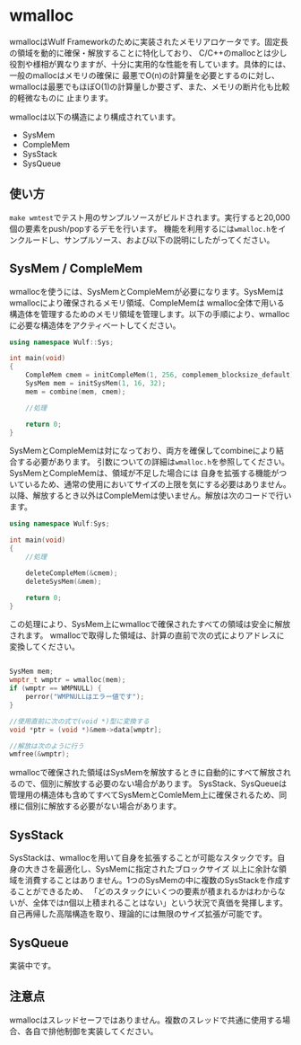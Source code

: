 # wmalloc

wmallocはWulf Frameworkのために実装されたメモリアロケータです。固定長の領域を動的に確保・解放することに特化しており、
C/C++のmallocとは少し役割や様相が異なりますが、十分に実用的な性能を有しています。具体的には、一般のmallocはメモリの確保に
最悪でO(n)の計算量を必要とするのに対し、wmallocは最悪でもほぼO(1)の計算量しか要さず、また、メモリの断片化も比較的軽微なものに
止まります。

wmallocは以下の構造により構成されています。

* SysMem
* CompleMem
* SysStack
* SysQueue

## 使い方
`make wmtest`でテスト用のサンプルソースがビルドされます。実行すると20,000個の要素をpush/popするデモを行います。
機能を利用するには`wmalloc.h`をインクルードし、サンプルソース、および以下の説明にしたがってください。

## SysMem / CompleMem
wmallocを使うには、SysMemとCompleMemが必要になります。SysMemはwmallocにより確保されるメモリ領域、CompleMemは
wmalloc全体で用いる構造体を管理するためのメモリ領域を管理します。以下の手順により、wmallocに必要な構造体をアクティベートしてください。

```c++:sample.cpp
using namespace Wulf::Sys;

int main(void)
{
    CompleMem cmem = initCompleMem(1, 256, complemem_blocksize_default);
    SysMem mem = initSysMem(1, 16, 32);
    mem = combine(mem, cmem);

    //処理

    return 0;
}
```

SysMemとCompleMemは対になっており、両方を確保してcombineにより結合する必要があります。
引数についての詳細は`wmalloc.h`を参照してください。SysMemとCompleMemは、領域が不足した場合には
自身を拡張する機能がついているため、通常の使用においてサイズの上限を気にする必要はありません。
以降、解放するとき以外はCompleMemは使いません。解放は次のコードで行います。

```c++:sample.cpp
using namespace Wulf:Sys;

int main(void)
{
    //処理

    deleteCompleMem(&cmem);
    deleteSysMem(&mem);

    return 0;
}

```

この処理により、SysMem上にwmallocで確保されたすべての領域は安全に解放されます。
wmallocで取得した領域は、計算の直前で次の式によりアドレスに変換してください。

```c++:sample.cpp

SysMem mem;
wmptr_t wmptr = wmalloc(mem);
if (wmptr == WMPNULL) {
    perror("WMPNULLはエラー値です");
}

//使用直前に次の式で(void *)型に変換する
void *ptr = (void *)&mem->data[wmptr];

//解放は次のように行う
wmfree(&wmptr);

```

wmallocで確保された領域はSysMemを解放するときに自動的にすべて解放されるので、個別に解放する必要のない場合があります。
SysStack、SysQueueは管理用の構造体も含めてすべてSysMemとComleMem上に確保されるため、同様に個別に解放する必要がない場合があります。

## SysStack
SysStackは、wmallocを用いて自身を拡張することが可能なスタックです。自身の大きさを最適化し、SysMemに指定されたブロックサイズ
以上に余計な領域を消費することはありません。1つのSysMemの中に複数のSysStackを作成することができるため、
「どのスタックにいくつの要素が積まれるかはわからないが、全体ではn個以上積まれることはない」という状況で真価を発揮します。
自己再帰した高階構造を取り、理論的には無限のサイズ拡張が可能です。


## SysQueue
実装中です。

## 注意点
wmallocはスレッドセーフではありません。複数のスレッドで共通に使用する場合、各自で排他制御を実装してください。


